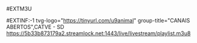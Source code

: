 #EXTM3U

#EXTINF:-1 tvg-logo="https://tinyurl.com/u9animal" group-title="CANAIS ABERTOS",CATVE - SD
https://5b33b873179a2.streamlock.net:1443/live/livestream/playlist.m3u8

